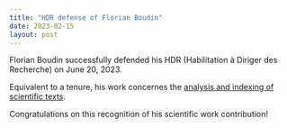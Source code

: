 ```yaml
---
title: "HDR defense of Florian Boudin"
date: 2023-02-15
layout: post
---
```


Florian Boudin successfully defended his HDR (Habilitation à Diriger des Recherche) on June 20, 2023.

Equivalent to a tenure, his work concernes the [analysis and indexing of scientific texts](https://www.univ-nantes.fr/exceller-par-la-recherche/doctorat/soutenance-dhabilitation-a-diriger-des-recherches-de-monsieur-florian-boudin).

Congratulations on this recognition of his scientific work contribution!

